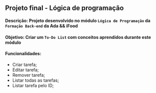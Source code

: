 ## Projeto final - Lógica de programação
#### Descrição: Projeto desenvolvido no módulo `Lógica de Programação` da `Formação Back-end` da Ada && iFood
#### Objetivo: Criar um `To-Do List` com conceitos aprendidos durante este módulo
#### Funcionalidades:
- Criar tarefa;
- Editar tarefa;
- Remover tarefa;
- Listar todas as tarefas;
- Listar tarefa pelo ID;
